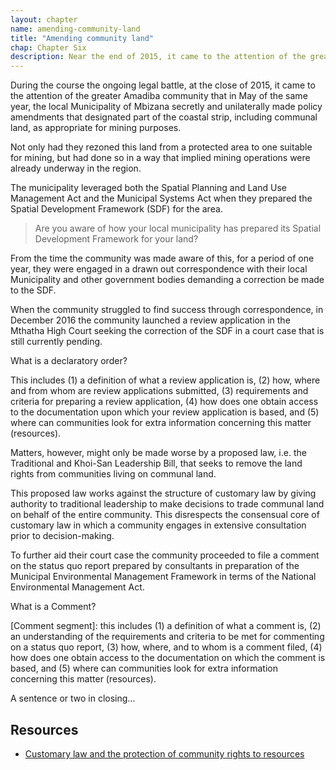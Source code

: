 ```yaml
---
layout: chapter
name: amending-community-land
title: "Amending community land"
chap: Chapter Six
description: Near the end of 2015, it came to the attention of the greater Amadiba community that in May of the same year, the local Municipality of Mbizana secretly and unilaterally made policy amendments that designated part of the coastal strip, including communal land, as appropriate for mining purposes.
---
```

During the course the ongoing legal battle, at the close of 2015, it came to the attention of the greater Amadiba community that in May of the same year, the local Municipality of Mbizana secretly and unilaterally made policy amendments that designated part of the coastal strip, including communal land, as appropriate for mining purposes.

Not only had they rezoned this land from a protected area to one suitable for mining, but had done so in a way that implied mining operations were already underway in the region.

The municipality leveraged both the Spatial Planning and Land Use Management Act and the Municipal Systems Act when they prepared the Spatial Development Framework (SDF) for the area.

> Are you aware of how your local municipality has prepared its Spatial Development Framework for your land?

From the time the community was made aware of this, for a period of one year, they were engaged in a drawn out correspondence with their local Municipality and other government bodies demanding a correction be made to the SDF. 

When the community struggled to find success through correspondence, in December 2016 the community launched a review application in the Mthatha High Court seeking the correction of the SDF in a court case that is still currently pending.

<div class="edu-segment">
<p class="edu-title">What is a declaratory order?</p>

This includes (1) a definition of what a review application is, (2) how, where and from whom are review applications submitted, (3) requirements and criteria for preparing a review application, (4) how does one obtain access to the documentation upon which your review application is based, and (5) where can communities look for extra information concerning this matter (resources).
</div>

Matters, however, might only be made worse by a proposed law, i.e. the Traditional and Khoi-San Leadership Bill, that seeks to remove the land rights from communities living on communal land.

This proposed law works against the structure of customary law by giving authority to traditional leadership to make decisions to trade communal land on behalf of the entire community. This disrespects the consensual core of customary law in which a community engages in extensive consultation prior to decision-making.

To further aid their court case the community proceeded to file a comment on the status quo report prepared by consultants in preparation of the Municipal Environmental Management Framework in terms of the National Environmental Management Act.

<div class="edu-segment">
<p class="edu-title">What is a Comment?</p>

[Comment segment]: this includes (1) a definition of what a comment is, (2) an understanding of the requirements and criteria to be met for commenting on a status quo report, (3) how, where, and to whom is a comment filed, (4) how does one obtain access to the documentation on which the comment is based, and (5) where can communities look for extra information concerning this matter (resources).
</div>

A sentence or two in closing...

## Resources

- [Customary law and the protection of community rights to resources](/resources/customary-law.pdf)